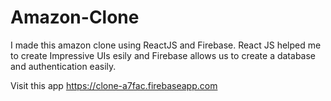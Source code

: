 # Amazon-Clone #
I made this amazon clone using ReactJS and Firebase. React JS helped me to create Impressive UIs esily and Firebase allows us to create a database and authentication easily.

Visit this app [https://clone-a7fac.firebaseapp.com
](https://clone-a7fac.firebaseapp.com)
